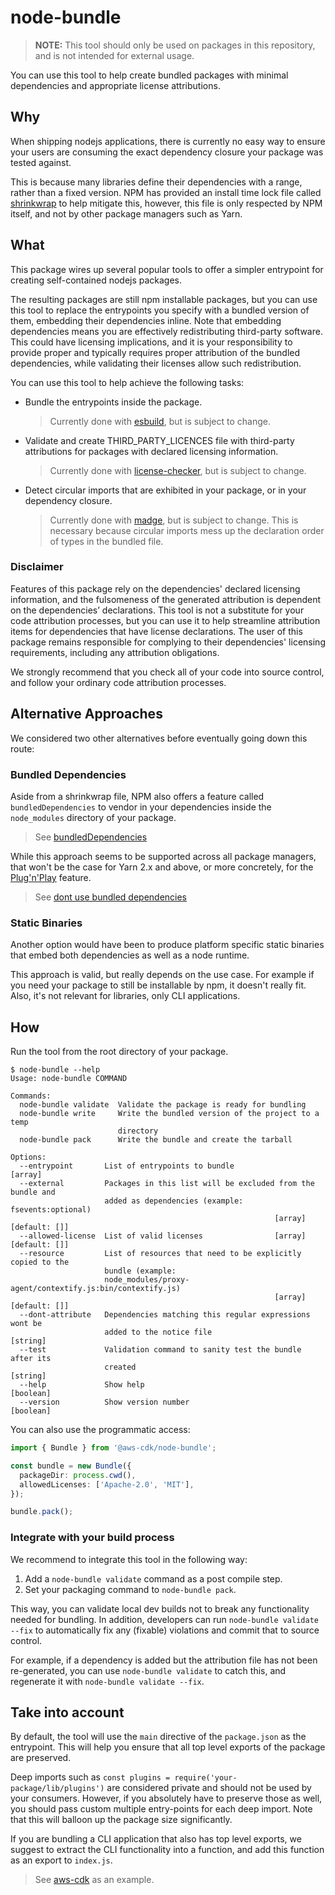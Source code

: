 # node-bundle

> **NOTE:** This tool should only be used on packages in this repository,
> and is not intended for external usage.

You can use this tool to help create bundled packages with minimal dependencies and appropriate license attributions.

## Why

When shipping nodejs applications, there is currently no easy way to ensure your users are
consuming the exact dependency closure your package was tested against.

This is because many libraries define their dependencies with a range, rather than a fixed version.
NPM has provided an install time lock file called [shrinkwrap](https://docs.npmjs.com/cli/v8/commands/npm-shrinkwrap)
to help mitigate this, however, this file is only respected by NPM itself, and not by other package managers such as Yarn.

## What

This package wires up several popular tools to offer a simpler entrypoint for
creating self-contained nodejs packages.

The resulting packages are still npm installable packages, but you can use this tool to
replace the entrypoints you specify with a bundled version of them, embedding their dependencies inline.
Note that embedding dependencies means you are effectively redistributing third-party software.
This could have licensing implications, and it is your responsibility to provide proper
and typically requires proper attribution of the bundled dependencies,
while validating their licenses allow such redistribution.

You can use this tool to help achieve the following tasks:

- Bundle the entrypoints inside the package.

  > Currently done with [esbuild](https://esbuild.github.io), but is subject to change.

- Validate and create THIRD_PARTY_LICENCES file with third-party attributions for packages with declared licensing information.

  > Currently done with [license-checker](https://www.npmjs.com/package/license-checker), but is subject to change.

- Detect circular imports that are exhibited in your package, or in your dependency closure.

  > Currently done with [madge](https://www.npmjs.com/package/madge), but is subject to change.
  > This is necessary because circular imports mess up the declaration order of types in the bundled file.

### Disclaimer

Features of this package rely on the dependencies' declared licensing information, and the fulsomeness of
the generated attribution is dependent on the dependencies’ declarations.
This tool is not a substitute for your code attribution processes, but you can use it to help
streamline attribution items for dependencies that have license declarations.
The user of this package remains responsible for complying to their dependencies' licensing requirements,
including any attribution obligations.

We strongly recommend that you check all of your code into source control, and follow your ordinary code attribution processes.

## Alternative Approaches

We considered two other alternatives before eventually going down this route:

### Bundled Dependencies

Aside from a shrinkwrap file, NPM also offers a feature called `bundledDependencies`
to vendor in your dependencies inside the `node_modules` directory of your package.

> See [bundledDependencies](https://docs.npmjs.com/cli/v8/configuring-npm/package-json#bundleddependencies)

While this approach seems to be supported across all package managers, that won't be
the case for Yarn 2.x and above, or more concretely,
for the [Plug'n'Play](https://yarnpkg.com/features/pnp) feature.

> See [dont use bundled dependencies](https://yarnpkg.com/getting-started/migration#dont-use-bundledependencies)

### Static Binaries

Another option would have been to produce platform specific static binaries that embed both
dependencies as well as a node runtime.

This approach is valid, but really depends on the use case. For example if you need your package
to still be installable by npm, it doesn't really fit. Also, it's not relevant for libraries,
only CLI applications.

## How

Run the tool from the root directory of your package.

```console
$ node-bundle --help
Usage: node-bundle COMMAND

Commands:
  node-bundle validate  Validate the package is ready for bundling
  node-bundle write     Write the bundled version of the project to a temp
                        directory
  node-bundle pack      Write the bundle and create the tarball

Options:
  --entrypoint       List of entrypoints to bundle                       [array]
  --external         Packages in this list will be excluded from the bundle and
                     added as dependencies (example: fsevents:optional)
                                                           [array] [default: []]
  --allowed-license  List of valid licenses                [array] [default: []]
  --resource         List of resources that need to be explicitly copied to the
                     bundle (example:
                     node_modules/proxy-agent/contextify.js:bin/contextify.js)
                                                           [array] [default: []]
  --dont-attribute   Dependencies matching this regular expressions wont be
                     added to the notice file                           [string]
  --test             Validation command to sanity test the bundle after its
                     created                                            [string]
  --help             Show help                                         [boolean]
  --version          Show version number                               [boolean]
```

You can also use the programmatic access:

```ts
import { Bundle } from '@aws-cdk/node-bundle';

const bundle = new Bundle({
  packageDir: process.cwd(),
  allowedLicenses: ['Apache-2.0', 'MIT'],
});

bundle.pack();
```

### Integrate with your build process

We recommend to integrate this tool in the following way:

1. Add a `node-bundle validate` command as a post compile step.
2. Set your packaging command to `node-bundle pack`.

This way, you can validate local dev builds not to break any functionality needed for bundling.
In addition, developers can run `node-bundle validate --fix` to automatically fix any (fixable) violations
and commit that to source control.

For example, if a dependency is added but the attribution file has not been re-generated,
you can use `node-bundle validate` to catch this, and regenerate it with `node-bundle validate --fix`.

## Take into account

By default, the tool will use the `main` directive of the `package.json` as
the entrypoint. This will help you ensure that all top level exports of the
package are preserved.

Deep imports such as `const plugins = require('your-package/lib/plugins')` are considered
private and should not be used by your consumers. However, if you absolutely have to
preserve those as well, you should pass custom multiple entry-points for each deep import.
Note that this will balloon up the package size significantly.

If you are bundling a CLI application that also has top level exports, we suggest to extract
the CLI functionality into a function, and add this function as an export to `index.js`.

> See [aws-cdk](https://github.com/aws/aws-cdk/blob/main/packages/aws-cdk/bin/cdk.ts) as an example.
